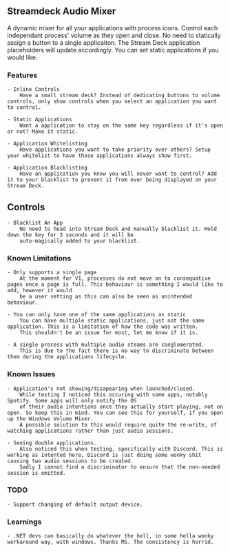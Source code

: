 ## Streamdeck Audio Mixer

A dynamic mixer for all your applications with process icons. Control each independant process' volume as they open and close. No need to statically assign a button to
a single applicaiton. The Stream Deck application placeholders will update accordingly. You can set static applications if you would like.

### Features
	- Inline Controls
		Have a small stream deck? Instead of dedicating buttons to volume controls, only show controls when you select an application you want to control.

	- Static Applications
		Want a application to stay on the same key regardless if it's open or not? Make it static.
		
	- Application Whitelisting
		Have applications you want to take priority over others? Setup your whitelist to have those applications always show first.

	- Application Blacklisting
		Have an application you know you will never want to control? Add it to your blacklist to prevent it from ever being displayed on your Stream Deck.
		
## Controls
	- Blacklist An App
		No need to head into Stream Deck and manually blacklist it. Hold down the key for 3 seconds and it will be
		auto-magically added to your blacklist.

### Known Limitations
	- Only supports a single page
		At the moment for V1, processes do not move on to consequative pages once a page is full. This behaviour is something I would like to add, however it would
		be a user setting as this can also be seen as unintended behaviour.

	- You can only have one of the same applications as static
		You can have multiple static applications, just not the same application. This is a limitation of how the code was written. 
		This shouldn't be an issue for most, let me know if it is.

	- A single process with multiple audio steams are conglomerated.
		This is due to the fact there is no way to discriminate between them during the applications lifecycle.

### Known Issues
	- Application's not showing/disapearing when launched/closed.
		While testing I noticed this occuring with some apps, notably Spotify. Some apps will only notify the OS
		of their audio intentions once they actually start playing, not on open. So keep this in mind. You can see this for yourself, if you open up the Windows Volume Mixer.
		A possible solution to this would require quite the re-write, of watching applications rather than just audio sessions.

	- Seeing double applications.
		Also noticed this when testing, specifically with Discord. This is working as intented here, Discord is just doing some wonky shit causing two audio sessions to be created.
		Sadly I cannot find a discriminator to ensure that the non-needed session is omitted.

### TODO
	- Support changing of default output device.

### Learnings
	- .NET devs can basically do whatever the hell, in some hella wonky workaround way, with windows. Thanks MS. The consistency is horrid.